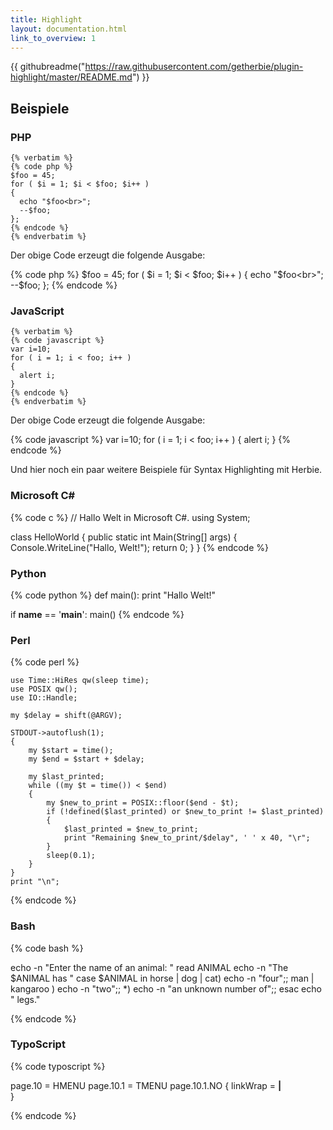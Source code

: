 ```yaml
---
title: Highlight
layout: documentation.html
link_to_overview: 1
---
```


{{ githubreadme("https://raw.githubusercontent.com/getherbie/plugin-highlight/master/README.md") }}


## Beispiele

### PHP

    {% verbatim %}
    {% code php %}
    $foo = 45;
    for ( $i = 1; $i < $foo; $i++ )
    {
      echo "$foo<br>";
      --$foo;
    };
    {% endcode %}
    {% endverbatim %}

Der obige Code erzeugt die folgende Ausgabe:

{% code php %}
$foo = 45;
for ( $i = 1; $i < $foo; $i++ )
{
  echo "$foo<br>";
  --$foo;
};
{% endcode %}


### JavaScript

    {% verbatim %}
    {% code javascript %}
    var i=10;
    for ( i = 1; i < foo; i++ )
    {
      alert i;
    }
    {% endcode %}
    {% endverbatim %}

Der obige Code erzeugt die folgende Ausgabe:

{% code javascript %}
var i=10;
for ( i = 1; i < foo; i++ )
{
  alert i;
}
{% endcode %}


Und hier noch ein paar weitere Beispiele für Syntax Highlighting mit Herbie.


### Microsoft C#


{% code c %}
// Hallo Welt in Microsoft C#.
using System;

class HelloWorld
{
    public static int Main(String[] args)
    {
        Console.WriteLine("Hallo, Welt!");
        return 0;
    }
}
{% endcode %}


### Python

{% code python %}
def main():
    print "Hallo Welt!"

if __name__ == '__main__':
    main()
{% endcode %}


### Perl

{% code perl %}

    use Time::HiRes qw(sleep time);
    use POSIX qw();
    use IO::Handle;

    my $delay = shift(@ARGV);

    STDOUT->autoflush(1);
    {
        my $start = time();
        my $end = $start + $delay;

        my $last_printed;
        while ((my $t = time()) < $end)
        {
            my $new_to_print = POSIX::floor($end - $t);
            if (!defined($last_printed) or $new_to_print != $last_printed)
            {
                $last_printed = $new_to_print;
                print "Remaining $new_to_print/$delay", ' ' x 40, "\r";
            }
            sleep(0.1);
        }
    }
    print "\n";

{% endcode %}


### Bash

{% code bash %}

echo -n "Enter the name of an animal: "
read ANIMAL
echo -n "The $ANIMAL has "
case $ANIMAL in
  horse | dog | cat) echo -n "four";;
  man | kangaroo ) echo -n "two";;
  *) echo -n "an unknown number of";;
esac
echo " legs."

{% endcode %}


### TypoScript

{% code typoscript %}

page.10 = HMENU
page.10.1 = TMENU
page.10.1.NO {
  linkWrap = <B>|</B><BR>
}

{% endcode %}
